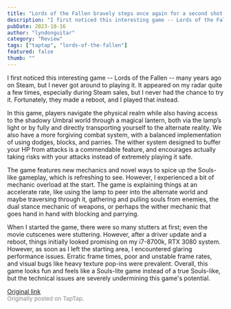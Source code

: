 ```yaml
---
title: "Lords of the Fallen bravely steps once again for a second shot | Impressions - Lords of the Fallen"
description: "I first noticed this interesting game -- Lords of the Fallen -- many years ago on Steam, but I never got around to playing it. It appeared on my radar quite a few times, especially during Steam sales, but I never had the chance to try it. Fortunately, they made a reboot, and I played that instead."
pubDate: 2023-10-16
author: "lyndonguitar"
category: "Review"
tags: ["taptap", "lords-of-the-fallen"]
featured: false
thumb: ""
---
```


I first noticed this interesting game -- Lords of the Fallen -- many years ago on Steam, but I never got around to playing it. It appeared on my radar quite a few times, especially during Steam sales, but I never had the chance to try it. Fortunately, they made a reboot, and I played that instead.

In this game, players navigate the physical realm while also having access to the shadowy Umbral world through a magical lantern, both via the lamp’s light or by fully and directly transporting yourself to the alternate reality.  We also have a more forgiving combat system, with a balanced implementation of using dodges, blocks, and parries. The wither system designed to buffer your HP from attacks is a commendable feature, and encourages actually taking risks with your attacks instead of extremely playing it safe.

The game features new mechanics and novel ways to spice up the Souls-like gameplay, which is refreshing to see. However, I experienced a bit of mechanic overload at the start. The game is explaining things at an accelerate rate, like using the lamp to peer into the alternate world and maybe traversing through it, gathering and pulling souls from enemies, the dual stance mechanic of weapons, or perhaps the wither mechanic that goes hand in hand with blocking and parrying.

When I started the game, there were so many stutters at first; even the movie cutscenes were stuttering. However, after a driver update and a reboot, things initially looked promising on my i7-8700k, RTX 3080 system. However, as soon as I left the starting area, I encountered glaring performance issues. Erratic frame times, poor and unstable frame rates, and visual bugs like heavy texture pop-ins were prevalent. Overall, this game looks fun and feels like a Souls-lite game instead of a true Souls-like, but the technical issues are severely undermining this game's potential.

[Original link](https://www.taptap.io/post/6443253)<br><span style="font-size: 0.95em; color: #888;">Originally posted on TapTap.</span>
